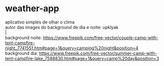 # weather-app
aplicativo simples de olhar o clima                                                                                                                                                                       
autor das images do background de dia e noite: upklyak                                                                                                                                                                                                                                                                            
|                                                                                                                                                                                           
background noite: https://www.freepik.com/free-vector/couple-camp-with-tent-campfire-night_7741551.htm#page=1&query=camping%20night&position=4                            
background dia: https://www.freepik.com/free-vector/summer-camp-with-tent-campfire-lake_7588830.htm#page=1&query=camp%20day&position=3
